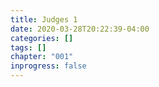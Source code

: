 ```yaml
---
title: Judges 1
date: 2020-03-28T20:22:39-04:00
categories: []
tags: []
chapter: "001"
inprogress: false
---
```


